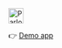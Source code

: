 <a href="https://www.parloa.com/"><img src="https://www.parloa.com/wp-content/uploads/2019/07/LogoWordmark-Light@4x-1.png" alt="Parloa" height="30"/></a>

👉 [Demo app](https://parloa-crm.vercel.app/)
